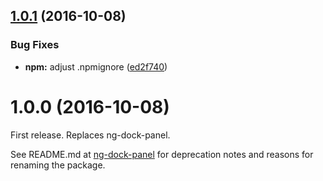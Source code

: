 <a name="1.0.1"></a>
## [1.0.1](https://github.com/cognivator/cog-dock-panel/compare/1.0.0...v1.0.1) (2016-10-08)


### Bug Fixes

* **npm:** adjust .npmignore ([ed2f740](https://github.com/cognivator/cog-dock-panel/commit/ed2f740))



<a name="1.0.0"></a>
# 1.0.0 (2016-10-08)
First release. Replaces ng-dock-panel.

See README.md at [ng-dock-panel](https://github.com/cognivator/ng-dock-panel) for deprecation notes and reasons for renaming the package.




